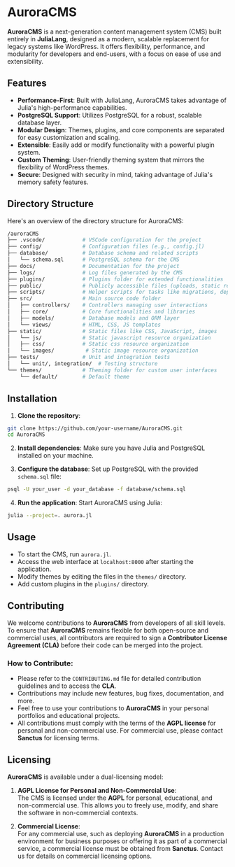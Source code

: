 # AuroraCMS

**AuroraCMS** is a next-generation content management system (CMS) built entirely in **JuliaLang**, designed as a modern, scalable replacement for legacy systems like WordPress. It offers flexibility, performance, and modularity for developers and end-users, with a focus on ease of use and extensibility.

## Features

- **Performance-First**: Built with JuliaLang, AuroraCMS takes advantage of Julia's high-performance capabilities.
- **PostgreSQL Support**: Utilizes PostgreSQL for a robust, scalable database layer.
- **Modular Design**: Themes, plugins, and core components are separated for easy customization and scaling.
- **Extensible**: Easily add or modify functionality with a powerful plugin system.
- **Custom Theming**: User-friendly theming system that mirrors the flexibility of WordPress themes.
- **Secure**: Designed with security in mind, taking advantage of Julia's memory safety features.

## Directory Structure

Here's an overview of the directory structure for AuroraCMS:

```bash
/auroraCMS
├── .vscode/            # VSCode configuration for the project
├── config/             # Configuration files (e.g., config.jl)
├── database/           # Database schema and related scripts
│   └── schema.sql      # PostgreSQL schema for the CMS
├── docs/               # Documentation for the project
├── logs/               # Log files generated by the CMS
├── plugins/            # Plugins folder for extended functionalities
├── public/             # Publicly accessible files (uploads, static resources)
├── scripts/            # Helper scripts for tasks like migrations, deployment
├── src/                # Main source code folder
│   ├── controllers/    # Controllers managing user interactions
│   ├── core/           # Core functionalities and libraries
│   ├── models/         # Database models and ORM layer
│   └── views/          # HTML, CSS, JS templates
├── static/             # Static files like CSS, JavaScript, images
│   └── js/             # Static javascript resource organization
│   ├── css/            # Static css resource organization
│   └── images/          # Static image resource organization
├── tests/              # Unit and integration tests
│   └── unit/, integration/  # Testing structure
└── themes/             # Theming folder for custom user interfaces
    └── default/        # Default theme
```


## Installation

1. **Clone the repository**:

```bash
git clone https://github.com/your-username/AuroraCMS.git
cd AuroraCMS
```

2. **Install dependencies**: Make sure you have Julia and PostgreSQL installed on your machine.
    
3. **Configure the database**: Set up PostgreSQL with the provided `schema.sql` file:

```bash
psql -U your_user -d your_database -f database/schema.sql
```

4. **Run the application**: Start AuroraCMS using Julia:

```bash
julia --project=. aurora.jl
```

## Usage

- To start the CMS, run `aurora.jl`.
- Access the web interface at `localhost:8000` after starting the application.
- Modify themes by editing the files in the `themes/` directory.
- Add custom plugins in the `plugins/` directory.

## Contributing

We welcome contributions to **AuroraCMS** from developers of all skill levels. To ensure that **AuroraCMS** remains flexible for both open-source and commercial uses, all contributors are required to sign a **Contributor License Agreement (CLA)** before their code can be merged into the project. 

### How to Contribute:
- Please refer to the `CONTRIBUTING.md` file for detailed contribution guidelines and to access the **CLA**.
- Contributions may include new features, bug fixes, documentation, and more.
- Feel free to use your contributions to **AuroraCMS** in your personal portfolios and educational projects.
- All contributions must comply with the terms of the **AGPL license** for personal and non-commercial use. For commercial use, please contact **Sanctus** for licensing terms.

## Licensing

**AuroraCMS** is available under a dual-licensing model:

1. **AGPL License for Personal and Non-Commercial Use**:  
   The CMS is licensed under the **AGPL** for personal, educational, and non-commercial use. This allows you to freely use, modify, and share the software in non-commercial contexts.

2. **Commercial License**:  
   For any commercial use, such as deploying **AuroraCMS** in a production environment for business purposes or offering it as part of a commercial service, a commercial license must be obtained from **Sanctus**. Contact us for details on commercial licensing options.
